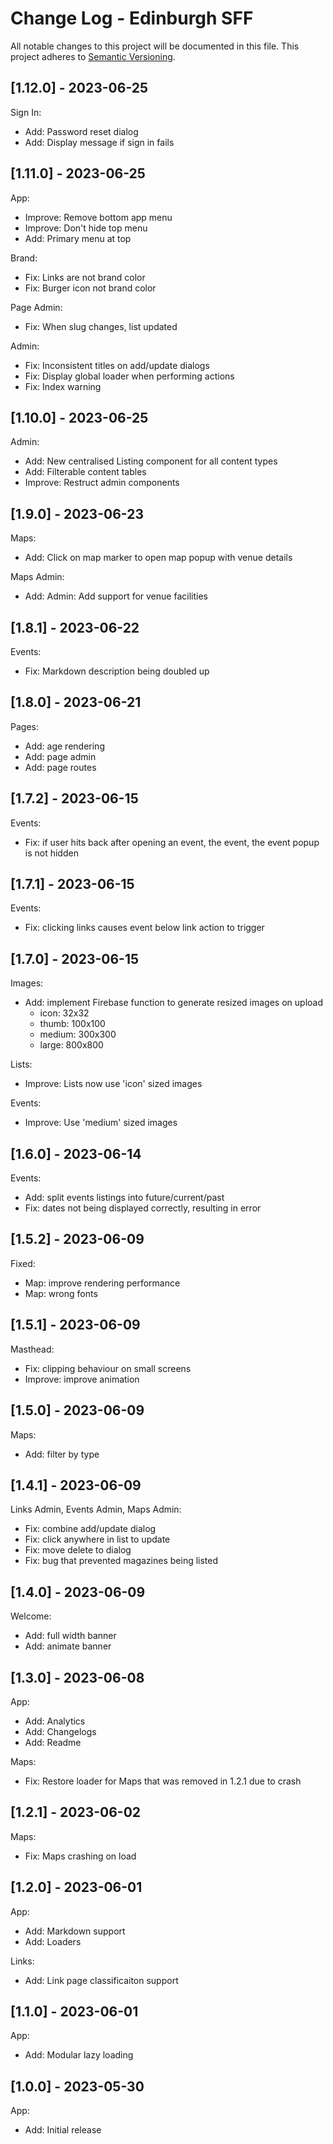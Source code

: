 # Change Log - Edinburgh SFF

All notable changes to this project will be documented in this file.
This project adheres to [Semantic Versioning](http://semver.org/).

## [1.12.0] - 2023-06-25

Sign In:
  - Add: Password reset dialog
  - Add: Display message if sign in fails

## [1.11.0] - 2023-06-25

App:
  - Improve: Remove bottom app menu
  - Improve: Don't hide top menu
  - Add: Primary menu at top

Brand:
  - Fix: Links are not brand color
  - Fix: Burger icon not brand color

Page Admin:
  - Fix: When slug changes, list updated

Admin:
  - Fix: Inconsistent titles on add/update dialogs
  - Fix: Display global loader when performing actions
  - Fix: Index warning

## [1.10.0] - 2023-06-25

Admin:
  - Add: New centralised Listing component for all content types
  - Add: Filterable content tables
  - Improve: Restruct admin components

## [1.9.0] - 2023-06-23

Maps:
  - Add: Click on map marker to open map popup with venue details

Maps Admin:
  - Add: Admin: Add support for venue facilities

## [1.8.1] - 2023-06-22

Events:
  - Fix: Markdown description being doubled up

## [1.8.0] - 2023-06-21

Pages:
  - Add: age rendering
  - Add: page admin
  - Add: page routes

## [1.7.2] - 2023-06-15

Events:
  - Fix: if user hits back after opening an event, the event, the event popup is not hidden

## [1.7.1] - 2023-06-15

Events:
  - Fix: clicking links causes event below link action to trigger

## [1.7.0] - 2023-06-15

Images:
  - Add: implement Firebase function to generate resized images on upload
    - icon: 32x32
    - thumb: 100x100
    - medium: 300x300
    - large: 800x800

Lists:
  - Improve: Lists now use 'icon' sized images

Events:
  - Improve: Use 'medium' sized images

## [1.6.0] - 2023-06-14

Events:
  - Add: split events listings into future/current/past
  - Fix: dates not being displayed correctly, resulting in error

## [1.5.2] - 2023-06-09

Fixed:
  - Map: improve rendering performance
  - Map: wrong fonts

## [1.5.1] - 2023-06-09

Masthead:
  - Fix: clipping behaviour on small screens
  - Improve: improve animation

## [1.5.0] - 2023-06-09

Maps:
  - Add: filter by type

## [1.4.1] - 2023-06-09

Links Admin, Events Admin, Maps Admin:
  - Fix: combine add/update dialog
  - Fix: click anywhere in list to update
  - Fix: move delete to dialog
  - Fix: bug that prevented magazines being listed

## [1.4.0] - 2023-06-09

Welcome:
  - Add: full width banner
  - Add: animate banner

## [1.3.0] - 2023-06-08

App:
  - Add: Analytics
  - Add: Changelogs
  - Add: Readme

Maps:
  - Fix: Restore loader for Maps that was removed in 1.2.1 due to crash

## [1.2.1] - 2023-06-02

Maps:
  - Fix: Maps crashing on load

## [1.2.0] - 2023-06-01

App:
  - Add: Markdown support
  - Add: Loaders

Links:
  - Add: Link page classificaiton support

## [1.1.0] - 2023-06-01

App:
  - Add: Modular lazy loading

## [1.0.0] - 2023-05-30

App:
  - Add: Initial release
